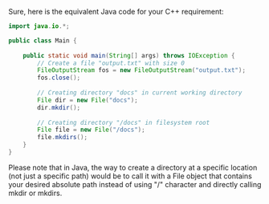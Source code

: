 Sure, here is the equivalent Java code for your C++ requirement:

```java
import java.io.*;

public class Main {
  
    public static void main(String[] args) throws IOException {
        // Create a file "output.txt" with size 0
        FileOutputStream fos = new FileOutputStream("output.txt");
        fos.close();
        
        // Creating directory "docs" in current working directory
        File dir = new File("docs");
        dir.mkdir();
        
        // Creating directory "/docs" in filesystem root
        File file = new File("/docs");
        file.mkdirs();
    }
}
``` 
Please note that in Java, the way to create a directory at a specific location (not just a specific path) would be to call it with a File object that contains your desired absolute path instead of using "/" character and directly calling mkdir or mkdirs.

